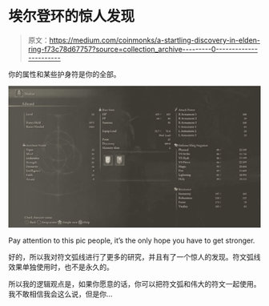 # 埃尔登环的惊人发现

> 原文：<https://medium.com/coinmonks/a-startling-discovery-in-elden-ring-f73c78d67757?source=collection_archive---------0----------------------->

你的属性和某些护身符是你的全部。

![](img/0eca6115b83c35afdec6fd465efdd9a4.png)

Pay attention to this pic people, it’s the only hope you have to get stronger.

好的，所以我对符文弧线进行了更多的研究，并且有了一个惊人的发现。符文弧线效果单独使用时，也不是永久的。

所以我的逻辑观点是，如果你愿意的话，你可以把符文弧和伟大的符文一起使用。我不敢相信我会这么说，但是你…